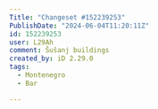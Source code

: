 ```yaml
---
Title: "Changeset #152239253"
PublishDate: "2024-06-04T11:20:11Z"
id: 152239253
user: L29Ah
comment: Šušanj buildings
created_by: iD 2.29.0
tags:
  - Montenegro
  - Bar

---
```

